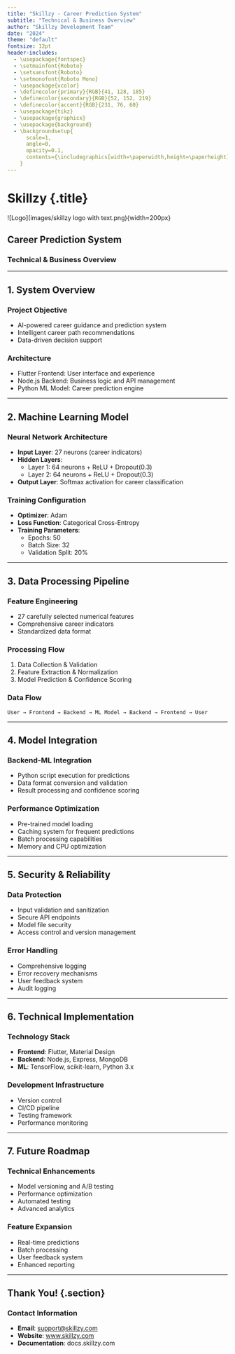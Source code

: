 ```yaml
---
title: "Skillzy - Career Prediction System"
subtitle: "Technical & Business Overview"
author: "Skillzy Development Team"
date: "2024"
theme: "default"
fontsize: 12pt
header-includes:
  - \usepackage{fontspec}
  - \setmainfont{Roboto}
  - \setsansfont{Roboto}
  - \setmonofont{Roboto Mono}
  - \usepackage{xcolor}
  - \definecolor{primary}{RGB}{41, 128, 185}
  - \definecolor{secondary}{RGB}{52, 152, 219}
  - \definecolor{accent}{RGB}{231, 76, 60}
  - \usepackage{tikz}
  - \usepackage{graphicx}
  - \usepackage{background}
  - \backgroundsetup{
      scale=1,
      angle=0,
      opacity=0.1,
      contents={\includegraphics[width=\paperwidth,height=\paperheight]{background.png}}
    }
---
```


# Skillzy {.title}
![Logo](images/skillzy logo with text.png){width=200px}

## Career Prediction System
### Technical & Business Overview

---

## 1. System Overview

### Project Objective
- AI-powered career guidance and prediction system
- Intelligent career path recommendations
- Data-driven decision support

### Architecture
- Flutter Frontend: User interface and experience
- Node.js Backend: Business logic and API management
- Python ML Model: Career prediction engine

---

## 2. Machine Learning Model

### Neural Network Architecture
- **Input Layer**: 27 neurons (career indicators)
- **Hidden Layers**: 
  - Layer 1: 64 neurons + ReLU + Dropout(0.3)
  - Layer 2: 64 neurons + ReLU + Dropout(0.3)
- **Output Layer**: Softmax activation for career classification

### Training Configuration
- **Optimizer**: Adam
- **Loss Function**: Categorical Cross-Entropy
- **Training Parameters**:
  - Epochs: 50
  - Batch Size: 32
  - Validation Split: 20%

---

## 3. Data Processing Pipeline

### Feature Engineering
- 27 carefully selected numerical features
- Comprehensive career indicators
- Standardized data format

### Processing Flow
1. Data Collection & Validation
2. Feature Extraction & Normalization
3. Model Prediction & Confidence Scoring

### Data Flow
```
User → Frontend → Backend → ML Model → Backend → Frontend → User
```

---

## 4. Model Integration

### Backend-ML Integration
- Python script execution for predictions
- Data format conversion and validation
- Result processing and confidence scoring

### Performance Optimization
- Pre-trained model loading
- Caching system for frequent predictions
- Batch processing capabilities
- Memory and CPU optimization

---

## 5. Security & Reliability

### Data Protection
- Input validation and sanitization
- Secure API endpoints
- Model file security
- Access control and version management

### Error Handling
- Comprehensive logging
- Error recovery mechanisms
- User feedback system
- Audit logging

---

## 6. Technical Implementation

### Technology Stack
- **Frontend**: Flutter, Material Design
- **Backend**: Node.js, Express, MongoDB
- **ML**: TensorFlow, scikit-learn, Python 3.x

### Development Infrastructure
- Version control
- CI/CD pipeline
- Testing framework
- Performance monitoring

---

## 7. Future Roadmap

### Technical Enhancements
- Model versioning and A/B testing
- Performance optimization
- Automated testing
- Advanced analytics

### Feature Expansion
- Real-time predictions
- Batch processing
- User feedback system
- Enhanced reporting

---

## Thank You! {.section}

### Contact Information
- **Email**: support@skillzy.com
- **Website**: www.skillzy.com
- **Documentation**: docs.skillzy.com